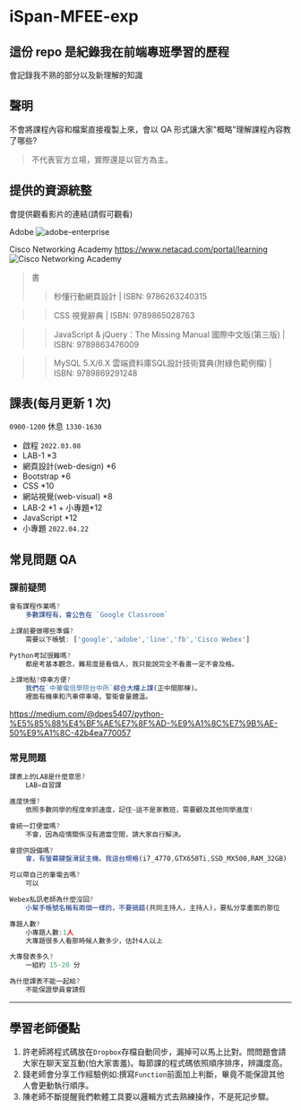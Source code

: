 # iSpan-MFEE-exp

## 這份 repo 是紀錄我在前端專班學習的歷程

會記錄我不熟的部分以及新理解的知識

## 聲明

不會將課程內容和檔案直接複製上來，會以 QA 形式讓大家"概略"理解課程內容教了哪些?

> 不代表官方立場，實際還是以官方為主。

## 提供的資源統整

會提供觀看影片的連結(請假可觀看)

Adobe
![adobe-enterprise](https://drive.google.com/uc?export=download&id=1wLg7JdEAcpGKhSPxj7YtB-_7bS-Ln633)

Cisco Networking Academy
https://www.netacad.com/portal/learning
![Cisco Networking Academy](https://drive.google.com/uc?export=download&id=1plUzdNbouiq8Ha1tNKYBYIsKNj8CLqrk)

> 書
>
> > 秒懂行動網頁設計 | ISBN: 9786263240315

> > CSS 視覺辭典 | ISBN: 9789865028763

> > JavaScript & jQuery：The Missing Manual 國際中文版(第三版) | ISBN: 9789863476009

> > MySQL 5.X/6.X 雲端資料庫SQL設計技術寶典(附綠色範例檔) | ISBN: 9789869291248

## 課表(每月更新 1 次)

`0900-1200` 休息 `1330-1630`

- 啟程 `2022.03.08`
- LAB-1 \*3
- 網頁設計(web-design) \*6
- Bootstrap \*6
- CSS \*10
- 網站視覺(web-visual) \*8
- LAB-2 \*1 + 小專題\*12
- JavaScript \*12
- 小專題 `2022.04.22`
<!-- - MySQL \*6
- PHP \*6 -->

## 常見問題 QA

### 課前疑問

```js
會有課程作業嗎?
    多數課程有，會公告在 `Google Classroom`

上課前要做哪些準備?
    需要以下帳號: ['google','adobe','line','fb','Cisco Webex']

Python考試很難嗎?
    都是考基本觀念，難易度是看個人，我只能說完全不看書一定不會及格。

上課地點?停車方便?
    我們在`中華電信學院台中所`綜合大樓上課(正中間那棟)。
    裡面有機車和汽車停車場，警衛會量體溫。
```

https://medium.com/@dpes5407/python-%E5%85%88%E4%BF%AE%E7%8F%AD-%E9%A1%8C%E7%9B%AE-50%E9%A1%8C-42b4ea770057

### 常見問題

```js
課表上的LAB是什麼意思?
    LAB=自習課

進度快慢?
    依照多數同學的程度來抓速度，記住~這不是家教班，需要顧及其他同學進度!

會統一訂便當嗎?
    不會，因為疫情關係沒有適當空間，請大家自行解決。

會提供設備嗎?
    會，有螢幕鍵盤滑鼠主機。我這台規格(i7_4770,GTX650Ti,SSD_MX500,RAM_32GB)

可以帶自己的筆電去嗎?
    可以

Webex私訊老師為什麼沒回?
    小幫手帳號名稱有兩個一樣的，不要搞錯(共同主持人，主持人)，要私分享畫面的那位

專題人數?
    小專題人數:1人
    大專題很多人看那時候人數多少，估計4人以上

大專發表多久?
    一組約 15-20 分

為什麼課表不能一起給?
    不能保證學員會請假

```

<!-- ### 影片

[小專發表](https://www.youtube.com/playlist?list=PLb-1bRwwEmjr1nJFQoI-cvolXQWnu5_i7)

[大專發表](https://www.youtube.com/playlist?list=PLb-1bRwwEmjpyC9H0MGSzPs2l03Vw2TLJ) -->

---

## 學習老師優點

1. 許老師將程式碼放在`Dropbox`存檔自動同步，漏掉可以馬上比對。問問題會請大家在聊天室互動(怕大家害羞)。每節課的程式碼依照順序排序，辨識度高。
2. 錢老師會分享工作經驗例如:撰寫`Function`前面加上判斷，畢竟不能保證其他人會更動執行順序。
3. 陳老師不斷提醒我們軟體工具要以邏輯方式去熟練操作，不是死記步驟。